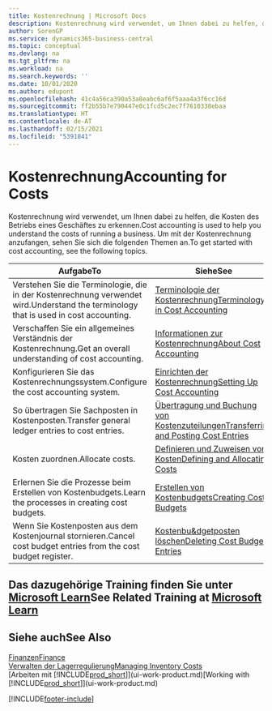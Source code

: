 ```yaml
---
title: Kostenrechnung | Microsoft Docs
description: Kostenrechnung wird verwendet, um Ihnen dabei zu helfen, die Kosten des Betriebs eines Geschäftes zu erkennen. Um mit der Kostenrechnung anzufangen, sehen Sie sich die folgenden Themen an.
author: SorenGP
ms.service: dynamics365-business-central
ms.topic: conceptual
ms.devlang: na
ms.tgt_pltfrm: na
ms.workload: na
ms.search.keywords: ''
ms.date: 10/01/2020
ms.author: edupont
ms.openlocfilehash: 41c4a56ca390a53a8eabc6af6f5aaa4a3f6cc16d
ms.sourcegitcommit: ff2b55b7e790447e0c1fcd5c2ec7f7610338ebaa
ms.translationtype: HT
ms.contentlocale: de-AT
ms.lasthandoff: 02/15/2021
ms.locfileid: "5391841"
---
```

# <a name="accounting-for-costs"></a><span data-ttu-id="42332-104">Kostenrechnung</span><span class="sxs-lookup"><span data-stu-id="42332-104">Accounting for Costs</span></span>
<span data-ttu-id="42332-105">Kostenrechnung wird verwendet, um Ihnen dabei zu helfen, die Kosten des Betriebs eines Geschäftes zu erkennen.</span><span class="sxs-lookup"><span data-stu-id="42332-105">Cost accounting is used to help you understand the costs of running a business.</span></span> <span data-ttu-id="42332-106">Um mit der Kostenrechnung anzufangen, sehen Sie sich die folgenden Themen an.</span><span class="sxs-lookup"><span data-stu-id="42332-106">To get started with cost accounting, see the following topics.</span></span>  

|<span data-ttu-id="42332-107">Aufgabe</span><span class="sxs-lookup"><span data-stu-id="42332-107">To</span></span>|<span data-ttu-id="42332-108">Siehe</span><span class="sxs-lookup"><span data-stu-id="42332-108">See</span></span>|  
|--------|---------|  
|<span data-ttu-id="42332-109">Verstehen Sie die Terminologie, die in der Kostenrechnung verwendet wird.</span><span class="sxs-lookup"><span data-stu-id="42332-109">Understand the terminology that is used in cost accounting.</span></span>|[<span data-ttu-id="42332-110">Terminologie der Kostenrechnung</span><span class="sxs-lookup"><span data-stu-id="42332-110">Terminology in Cost Accounting</span></span>](finance-terminology-in-cost-accounting.md)|  
|<span data-ttu-id="42332-111">Verschaffen Sie ein allgemeines Verständnis der Kostenrechnung.</span><span class="sxs-lookup"><span data-stu-id="42332-111">Get an overall understanding of cost accounting.</span></span>|[<span data-ttu-id="42332-112">Informationen zur Kostenrechnung</span><span class="sxs-lookup"><span data-stu-id="42332-112">About Cost Accounting</span></span>](finance-about-cost-accounting.md)|  
|<span data-ttu-id="42332-113">Konfigurieren Sie das Kostenrechnungssystem.</span><span class="sxs-lookup"><span data-stu-id="42332-113">Configure the cost accounting system.</span></span>|[<span data-ttu-id="42332-114">Einrichten der Kostenrechnung</span><span class="sxs-lookup"><span data-stu-id="42332-114">Setting Up Cost Accounting</span></span>](finance-set-up-cost-accounting.md)|  
|<span data-ttu-id="42332-115">So übertragen Sie Sachposten in Kostenposten.</span><span class="sxs-lookup"><span data-stu-id="42332-115">Transfer general ledger entries to cost entries.</span></span>|[<span data-ttu-id="42332-116">Übertragung und Buchung von Kostenzuteilungen</span><span class="sxs-lookup"><span data-stu-id="42332-116">Transferring and Posting Cost Entries</span></span>](finance-transfer-and-post-cost-entries.md)|  
|<span data-ttu-id="42332-117">Kosten zuordnen.</span><span class="sxs-lookup"><span data-stu-id="42332-117">Allocate costs.</span></span>|[<span data-ttu-id="42332-118">Definieren und Zuweisen von Kosten</span><span class="sxs-lookup"><span data-stu-id="42332-118">Defining and Allocating Costs</span></span>](finance-define-and-allocate-costs.md)|  
|<span data-ttu-id="42332-119">Erlernen Sie die Prozesse beim Erstellen von Kostenbudgets.</span><span class="sxs-lookup"><span data-stu-id="42332-119">Learn the processes in creating cost budgets.</span></span>|[<span data-ttu-id="42332-120">Erstellen von Kostenbudgets</span><span class="sxs-lookup"><span data-stu-id="42332-120">Creating Cost Budgets</span></span>](finance-create-cost-budgets.md)|
|<span data-ttu-id="42332-121">Wenn Sie Kostenposten aus dem Kostenjournal stornieren.</span><span class="sxs-lookup"><span data-stu-id="42332-121">Cancel cost budget entries from the cost budget register.</span></span>|[<span data-ttu-id="42332-122">Kostenbu&dgetposten löschen</span><span class="sxs-lookup"><span data-stu-id="42332-122">Deleting Cost Budget Entries</span></span>](finance-how-to-delete-cost-budget-entries.md)|

## <a name="see-related-training-at-microsoft-learn"></a><span data-ttu-id="42332-123">Das dazugehörige Training finden Sie unter [Microsoft Learn](/learn/paths/use-cost-accounting-dynamics-365-business-central/)</span><span class="sxs-lookup"><span data-stu-id="42332-123">See Related Training at [Microsoft Learn](/learn/paths/use-cost-accounting-dynamics-365-business-central/)</span></span>

## <a name="see-also"></a><span data-ttu-id="42332-124">Siehe auch</span><span class="sxs-lookup"><span data-stu-id="42332-124">See Also</span></span>  
[<span data-ttu-id="42332-125">Finanzen</span><span class="sxs-lookup"><span data-stu-id="42332-125">Finance</span></span>](finance.md)  
[<span data-ttu-id="42332-126">Verwalten der Lagerregulierung</span><span class="sxs-lookup"><span data-stu-id="42332-126">Managing Inventory Costs</span></span>](finance-manage-inventory-costs.md)  
<span data-ttu-id="42332-127">[Arbeiten mit [!INCLUDE[prod_short](includes/prod_short.md)]](ui-work-product.md)</span><span class="sxs-lookup"><span data-stu-id="42332-127">[Working with [!INCLUDE[prod_short](includes/prod_short.md)]](ui-work-product.md)</span></span>


[!INCLUDE[footer-include](includes/footer-banner.md)]